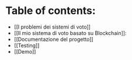 # Table of contents:
- [[I problemi dei sistemi di voto]]
- [[Il mio sistema di voto basato su Blockchain]]:
- [[Documentazione del progetto]]
- [[Testing]]
- [[Demo]] 
